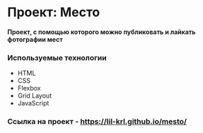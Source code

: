 # Проект: Место

**Проект, с помощью которого можно публиковать и лайкать фотографии мест**

### Используемые технологии
* HTML
* CSS
* Flexbox
* Grid Layout
* JavaScript

### Ссылка на проект - https://lil-krl.github.io/mesto/
